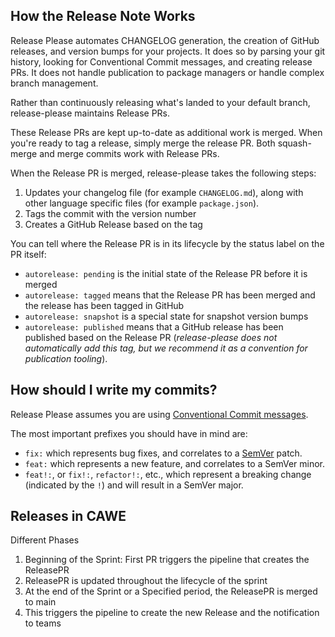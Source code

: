 ## How the Release Note Works

Release Please automates CHANGELOG generation, the creation of GitHub releases, and version bumps for your projects.
It does so by parsing your git history, looking for Conventional Commit messages, and creating release PRs.
It does not handle publication to package managers or handle complex branch management.

Rather than continuously releasing what's landed to your default branch,
release-please maintains Release PRs.

These Release PRs are kept up-to-date as additional work is merged. When you're
ready to tag a release, simply merge the release PR. Both squash-merge and
merge commits work with Release PRs.

When the Release PR is merged, release-please takes the following steps:

1. Updates your changelog file (for example `CHANGELOG.md`), along with other language specific files (for example `package.json`).
2. Tags the commit with the version number
3. Creates a GitHub Release based on the tag

You can tell where the Release PR is in its lifecycle by the status label on the
PR itself:

- `autorelease: pending` is the initial state of the Release PR before it is merged
- `autorelease: tagged` means that the Release PR has been merged and the release has been tagged in GitHub
- `autorelease: snapshot` is a special state for snapshot version bumps
- `autorelease: published` means that a GitHub release has been published based on the Release PR (_release-please does not automatically add this tag, but we recommend it as a convention for publication tooling_).

## How should I write my commits?

Release Please assumes you are using [Conventional Commit messages](https://www.conventionalcommits.org/).

The most important prefixes you should have in mind are:

- `fix:` which represents bug fixes, and correlates to a [SemVer](https://semver.org/)
  patch.
- `feat:` which represents a new feature, and correlates to a SemVer minor.
- `feat!:`, or `fix!:`, `refactor!:`, etc., which represent a breaking change
  (indicated by the `!`) and will result in a SemVer major.

## Releases in CAWE

Different Phases

1. Beginning of the Sprint: First PR triggers the pipeline that creates the ReleasePR
2. ReleasePR is updated throughout the lifecycle of the sprint
3. At the end of the Sprint or a Specified period, the ReleasePR is merged to main
4. This triggers the pipeline to create the new Release and the notification to teams
